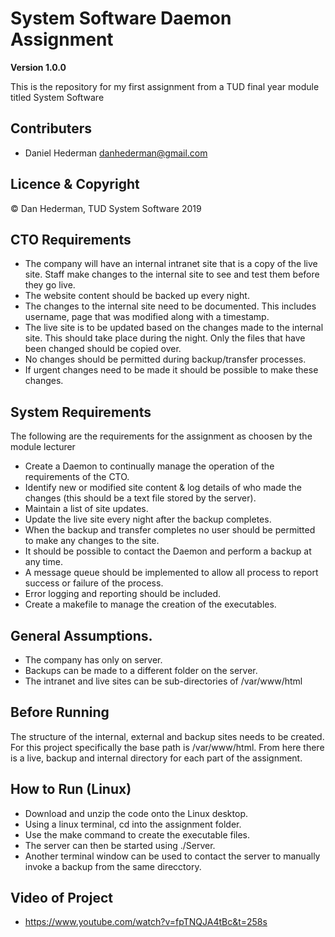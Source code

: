 # System Software Daemon Assignment

**Version 1.0.0**

This is the repository for my first assignment from a TUD final year module titled System Software

## Contributers 
- Daniel Hederman <danhederman@gmail.com>

## Licence & Copyright

© Dan Hederman, TUD System Software 2019

## CTO Requirements

* The company will have an internal intranet site that is a copy of the live site. Staff make changes to the internal site to see and test them before they go live.
* The website content should be backed up every night.
* The changes to the internal site need to be documented. This includes username, page that was modified along with a timestamp.
* The live site is to be updated based on the changes made to the internal site. This should take place during the night. Only the files that have been changed should be copied over.
* No changes should be permitted during backup/transfer processes.
* If urgent changes need to be made it should be possible to make these changes. 

## System Requirements

The following are the requirements for the assignment as choosen by the module lecturer

* Create a Daemon to continually manage the operation of the requirements of the CTO.
* Identify new or modified site content & log details of who made the changes (this should be a text file stored by the server).
* Maintain a list of site updates.
* Update the live site every night after the backup completes.
* When the backup and transfer completes no user should be permitted to make any changes to the site.
* It should be possible to contact the Daemon and perform a backup at any time.
* A message queue should be implemented to allow all process to report success or failure of the process.
* Error logging and reporting should be included.
* Create a makefile to manage the creation of the executables.

## General Assumptions.

* The company has only on server.
* Backups can be made to a different folder on the server.
* The intranet and live sites can be sub-directories of /var/www/html

## Before Running

The structure of the internal, external and backup sites needs to be created. For this project specifically the base path is /var/www/html. From here there is a live, backup and internal directory for each part of the assignment.

## How to Run (Linux)

* Download and unzip the code onto the Linux desktop.
* Using a linux terminal, cd into the assignment folder.
* Use the make command to create the executable files. 
* The server can then be started using ./Server.
* Another terminal window can be used to contact the server to manually invoke a backup from the same direcctory.

## Video of Project

* https://www.youtube.com/watch?v=fpTNQJA4tBc&t=258s